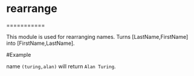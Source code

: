 # rearrange
===========

This module is used for rearranging names.
Turns [LastName,FirstName] into [FirstName,LastName].

#Example

name `(turing,alan)` will return `Alan Turing`.
